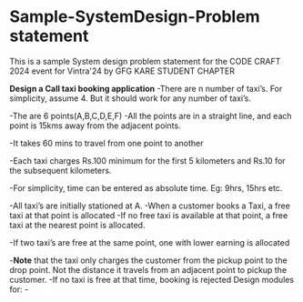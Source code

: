 # Sample-SystemDesign-Problem statement
This is a sample System design problem statement for the CODE CRAFT 2024 event for Vintra'24 by GFG KARE STUDENT CHAPTER

**Design a Call taxi booking application**
-There are n number of taxi’s. For simplicity, assume 4. But it should work for any number of taxi’s. 

-The are 6 points(A,B,C,D,E,F) -All the points are in a straight line, and each point is 15kms away from the adjacent points. 

-It takes 60 mins to travel from one point to another 

-Each taxi charges Rs.100 minimum for the first 5 kilometers and Rs.10 for the subsequent kilometers. 

-For simplicity, time can be entered as absolute time. Eg: 9hrs, 15hrs etc. 

-All taxi’s are initially stationed at A. -When a customer books a Taxi, a free taxi at that point is allocated -If no free taxi is available at that point, a free taxi at the nearest point is allocated. 

-If two taxi’s are free at the same point, one with lower earning is allocated 

-**Note** that the taxi only charges the customer from the pickup point to the drop point. Not the distance it travels from an adjacent point to pickup the customer. -If no taxi is free at that time, booking is rejected Design modules for: -
